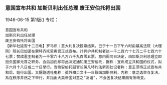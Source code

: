 ### 意国宣布共和  加斯贝利出任总理  废王安伯托将出国

1946-06-15
第1版()
专栏：

    意国宣布共和
    加斯贝利出任总理
    废王安伯托将出国
    【新华社延安十二日电】罗马讯：意大利复决投票结果，已于十一日下午六时由最高法院（大理院）院长巴加诺在蒙特齐托里奥宫正式宣布。计拥护共和制者达一千二百六十七万二千七百六十七票；赞成君主制者为一千零六十八万八千九百零五票。意内阁同日决定，由加斯贝利总理立即担负国家元首之职务，会后加氏即将此决定通知废王安伯托，据称：宣布成立共和国的仪式，拟于六月十八日或二十日举行。当晚安伯托副官长英凡特约法新闻处记者称：意王须待正式宣布共和后，始行出国。又据路透社电称：英外相贝文十一日致函加斯贝利，内称：意之选举与复决，系在秩序井然之下举行，并指出大英帝国对意之“友谊”，不会因复决结果而有所改变。
